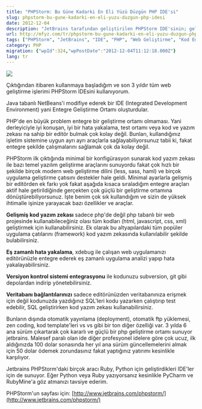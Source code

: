 ```yaml
---
title: "PHPStorm: Bu Güne Kadarki En Eli Yüzü Düzgün PHP IDE'si"
slug: phpstorm-bu-gune-kadarki-en-eli-yuzu-duzgun-php-idesi
date: 2012-12-04
description: "JetBrains tarafından geliştirilen PHPStorm IDE'sinin; gelişmiş kod zekası, Xdebug entegrasyonu, sürüm kontrolü ve veritabanı araçları gibi özellikleriyle PHP geliştiricileri için neden en iyi seçeneklerden biri olduğu anlatılıyor."
url: http://mfyz.com/tr/phpstorm-bu-gune-kadarki-en-eli-yuzu-duzgun-php-idesi/
tags: ["PHPStorm", "JetBrains", "IDE", "PHP", "Web Geliştirme", "Kod Editörü", "Xdebug", "Git", "Versiyon Kontrolü", "Veritabanı Araçları"]
category: PHP
migration: {"wpId":324,"wpPostDate":"2012-12-04T11:12:18.000Z"}
lang: tr
---
```


![](/images/archive/tr/2012/12/PHP-Framework-Wars-How-PHPStorm-is-doing-768x337.jpg)

Çıktığından itibaren kullanmaya başladığım ve son 3 yıldır tüm web geliştirme işlerimi PHPStorm IDEsini kullanıyorum.

Java tabanlı NetBeans'i modifiye ederek bir IDE (Integrated Development Environment) yani Entegre Geliştirme Ortamı oluşturdular.

PHP'de en büyük problem entegre bir geliştirme ortamı olmaması. Yani derleyiciyle iyi konuşan, iyi bir hata yakalama, test ortamı veya kod ve yazım zekası na sahip bir editör bulmak çok kolay değil. Bunları, kullandığınız işletim sistemine uygun ayrı ayrı araçlarla sağlayabiliyorsunuz tabii ki, fakat entegre şekilde çalışmalarını sağlamak çok da kolay değil.

PHPStorm ilk çıktığında minimal bir konfigürasyon sunarak kod yazım zekası ile bazı temel yazılım geliştirme araçlarını sunuyordu fakat çok hızlı bir şekilde birçok modern web geliştirme dilini (less, sass, haml) ve birçok uygulama geliştirme çatısını destekler hale geldi. Minimal ayarlarla gelişmiş bir editörden ek farkı yok fakat aşağıda kısaca sıraladığım entegre araçları aktif hale getirildiğinde gerçekten çok güçlü bir geliştirme ortamına dönüştürebiliyorsunuz. İşte benim çok sık kullandığım ve sizin de yüksek ihtimalle işinize yarayacak bazı özellikler ve araçlar.

**Gelişmiş kod yazım zekası** sadece php'de değil php tabanlı bir web projesinde kullanabileceğiniz olası tüm kodları (html, javascript, css, xml) geliştirmek için kullanabilirsiniz. Ek olarak bu altyapılardaki tüm popüler uygulama çatılarını (framework) kod yazım zekasında kullanılabilir şekilde bulabilirsiniz.

**Eş zamanlı hata yakalama**, xdebug ile çalışan web uygulamanızı editörünüzle entegre ederek eş zamanlı uygulama analizi yapıp hata yakalayabilirsiniz.

**Versiyon kontrol sistemi entegrasyonu** ile kodunuzu subversion, git gibi depolardan indirip yönetebilirsiniz.

**Veritabanı bağlantılarınızı** sadece editörünüzden veritabanınıza erişmek için değil kodunuzda yazdığınız SQL'leri kodu yazarken çalıştırıp test edebilir, SQL geliştirirken kod yazım zekası kullanabilirsiniz.

Bunların dışında otomatik yayınlama (deployment), otomatik ftp yüklemesi, zen coding, kod template'leri vs vs gibi bir ton diğer özelliği var. 3 yılda 6 ana sürüm çıkartarak çok kararlı ve güçlü bir php geliştirme ortamı sunuyor jetbrains. Malesef paralı olan ide diğer profesyonel idelere göre çok ucuz, ilk aldığınızda 100 dolar sonasında her yıl ana sürüm güncellemelerini almak için 50 dolar ödemek zorundasınız fakat yaptığınız yatırımı kesinlikle karşılıyor.

Jetbrains PHPStorm'daki birçok aracı Ruby, Python için geliştirdikleri IDE'ler için de sunuyor. Eğer Python veya Ruby yazıyorsanız kesinlikle PyCharm ve RubyMine'a göz atmanızı tavsiye ederim.

PHPStorm'un sayfası için: [http://www.jetbrains.com/phpstorm/](http://www.jetbrains.com/phpstorm/)
